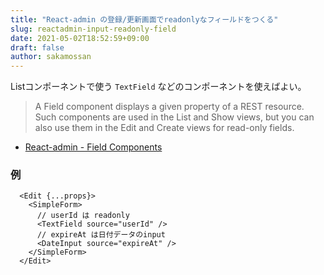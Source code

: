 ```yaml
---
title: "React-admin の登録/更新画面でreadonlyなフィールドをつくる"
slug: reactadmin-input-readonly-field
date: 2021-05-02T18:52:59+09:00
draft: false
author: sakamossan
---
```


Listコンポーネントで使う `TextField` などのコンポーネントを使えばよい。

> A Field component displays a given property of a REST resource. Such components are used in the List and Show views, but you can also use them in the Edit and Create views for read-only fields.

- [React-admin - Field Components](https://marmelab.com/react-admin/Fields.html)

### 例

```tsx
  <Edit {...props}>
    <SimpleForm>
      // userId は readonly
      <TextField source="userId" />
      // expireAt は日付データのinput
      <DateInput source="expireAt" />
    </SimpleForm>
  </Edit>
```
